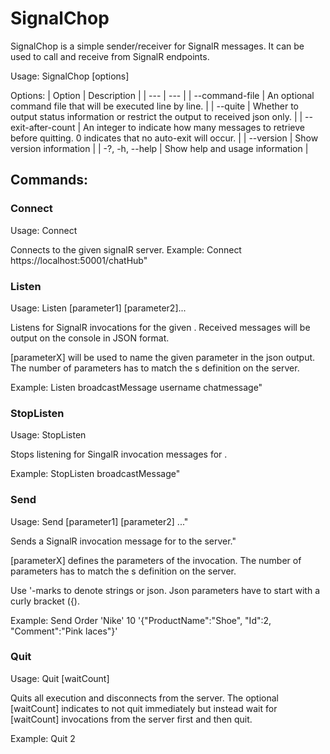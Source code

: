 # SignalChop

SignalChop is a simple sender/receiver for SignalR messages. It can be used to call and receive from SignalR endpoints.

Usage:
  SignalChop [options]

Options:
 | Option | Description |
 | --- | --- |
 | --command-file <command-file>           | An optional command file that will be executed line by line. |
 | --quite                                 | Whether to output status information or restrict the output to received json only. |
 | --exit-after-count <exit-after-count>   | An integer to indicate how many messages to retrieve before quitting. 0 indicates that no auto-exit will occur. |
 | --version                               | Show version information |
 | -?, -h, --help                          | Show help and usage information |
  
## Commands:
  
### Connect
  Usage: Connect <server>

Connects to the given signalR server.
Example: Connect https://localhost:50001/chatHub"
  
### Listen
Usage: Listen <method> [parameter1] [parameter2]...

Listens for SignalR invocations for the given <method>. Received messages will be output on the console in JSON format.

[parameterX] will be used to name the given parameter in the json output. The number of parameters has to match the <method>s definition on the server.

Example: Listen broadcastMessage username chatmessage"
  
### StopListen
Usage: StopListen <method>

Stops listening for SingalR invocation messages for <method>.

Example: StopListen broadcastMessage"

### Send
Usage: Send <method> [parameter1] [parameter2] ..."

Sends a SignalR invocation message for <method> to the server."

[parameterX] defines the parameters of the invocation. The number of parameters has to match the <method>s definition on the server.

Use '-marks to denote strings or json. Json parameters have to start with a curly bracket ({).

Example: Send Order 'Nike' 10 '{\"ProductName\":\"Shoe\", \"Id\":2, \"Comment\":\"Pink laces\"}'

### Quit
Usage: Quit [waitCount]

Quits all execution and disconnects from the server.
The optional [waitCount] indicates to not quit immediately but instead wait for [waitCount] invocations from the server first and then quit.

Example: Quit 2